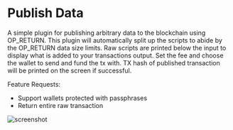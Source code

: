 # Publish Data
A simple plugin for publishing arbitrary data to the blockchain using OP_RETURN.
This plugin will automatically split up the scripts to abide by the OP_RETURN
data size limits. Raw scripts are printed below the input to display what is added
to your transactions output. Set the fee and choose the wallet to send and fund the tx with.
TX hash of published transaction will be printed on the screen if successful.

Feature Requests:
- Support wallets protected with passphrases
- Return entire raw transaction

![screenshot](https://raw.githubusercontent.com/bpanel-org/publish-data/master/preview.gif "publish data preview")